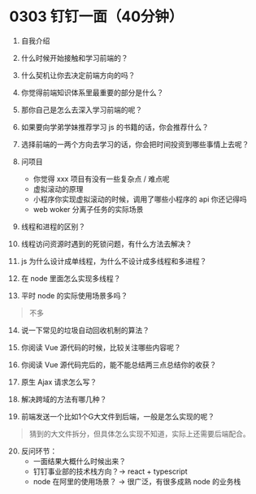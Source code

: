 # 0303 钉钉一面（40分钟）

1. 自我介绍

2. 什么时候开始接触和学习前端的？

3. 什么契机让你去决定前端方向的吗？

4. 你觉得前端知识体系里最重要的部分是什么？

5. 那你自己是怎么去深入学习前端的呢？

6. 如果要向学弟学妹推荐学习 js 的书籍的话，你会推荐什么？

7. 选择前端的一两个方向去学习的话，你会把时间投资到哪些事情上去呢？

8. 问项目
	+ 你觉得 xxx 项目有没有一些复杂点 / 难点呢
	+ 虚拟滚动的原理
	+ 小程序你实现虚拟滚动的时候，调用了哪些小程序的 api 你还记得吗
	+ web woker 分离子任务的实际场景

9. 线程和进程的区别？

10. 线程访问资源时遇到的死锁问题，有什么方法去解决？

11. js 为什么设计成单线程，为什么不设计成多线程和多进程？

12. 在 node 里面怎么实现多线程？

13. 平时 node 的实际使用场景多吗？
> 不多

14. 说一下常见的垃圾自动回收机制的算法？

15. 你阅读 Vue 源代码的时候，比较关注哪些内容呢？

16. 你阅读 Vue 源代码完后的，能不能总结两三点总结你的收获？

17. 原生 Ajax 请求怎么写？

18. 解决跨域的方法有哪几种？

19. 前端发送一个比如1个G大文件到后端，一般是怎么实现的呢？
> 猜到的大文件拆分，但具体怎么实现不知道，实际上还需要后端配合。

20. 反问环节：
	+ 一面结果大概什么时候出来？
	+ 钉钉事业部的技术栈方向？→ react + typescript
	+ node 在阿里的使用场景？ → 很广泛，有很多成熟 node 的业务栈

